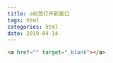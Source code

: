 ```yaml
---
title: a标签打开新窗口 
tags: html
categories: html
date: 2019-04-14
---
```


```html
<a href="" target="_blank"></a>
```


